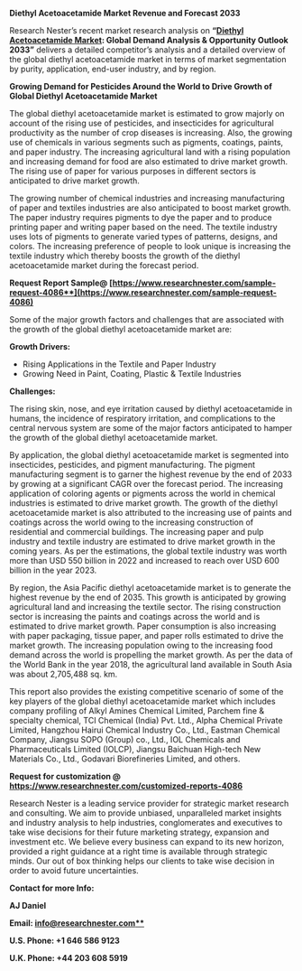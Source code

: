 ﻿
**Diethyl Acetoacetamide Market Revenue and Forecast 2033**

Research Nester’s recent market research analysis on **“[Diethyl Acetoacetamide Market](https://www.researchnester.com/reports/diethyl-acetoacetamide-market/4086): Global Demand Analysis & Opportunity Outlook 2033”** delivers a detailed competitor’s analysis and a detailed overview of the global diethyl acetoacetamide market in terms of market segmentation by purity, application, end-user industry, and by region. 

**Growing Demand for Pesticides Around the World to Drive Growth of Global Diethyl Acetoacetamide Market**

The global diethyl acetoacetamide market is estimated to grow majorly on account of the rising use of pesticides, and insecticides for agricultural productivity as the number of crop diseases is increasing. Also, the growing use of chemicals in various segments such as pigments, coatings, paints, and paper industry. The increasing agricultural land with a rising population and increasing demand for food are also estimated to drive market growth. The rising use of paper for various purposes in different sectors is anticipated to drive market growth. 

The growing number of chemical industries and increasing manufacturing of paper and textiles industries are also anticipated to boost market growth. The paper industry requires pigments to dye the paper and to produce printing paper and writing paper based on the need. The textile industry uses lots of pigments to generate varied types of patterns, designs, and colors. The increasing preference of people to look unique is increasing the textile industry which thereby boosts the growth of the diethyl acetoacetamide market during the forecast period. 

**Request Report Sample@ [https://www.researchnester.com/sample-request-4086**](https://www.researchnester.com/sample-request-4086)**

Some of the major growth factors and challenges that are associated with the growth of the global diethyl acetoacetamide market are:

**Growth Drivers:**

- Rising Applications in the Textile and Paper Industry 
- Growing Need in Paint, Coating, Plastic & Textile Industries

**Challenges:**

The rising skin, nose, and eye irritation caused by diethyl acetoacetamide in humans, the incidence of respiratory irritation, and complications to the central nervous system are some of the major factors anticipated to hamper the growth of the global diethyl acetoacetamide market.

By application, the global diethyl acetoacetamide market is segmented into insecticides, pesticides, and pigment manufacturing. The pigment manufacturing segment is to garner the highest revenue by the end of 2033 by growing at a significant CAGR over the forecast period. The increasing application of coloring agents or pigments across the world in chemical industries is estimated to drive market growth. The growth of the diethyl acetoacetamide market is also attributed to the increasing use of paints and coatings across the world owing to the increasing construction of residential and commercial buildings. The increasing paper and pulp industry and textile industry are estimated to drive market growth in the coming years. As per the estimations, the global textile industry was worth more than USD 550 billion in 2022 and increased to reach over USD 600 billion in the year 2023. 

By region, the Asia Pacific diethyl acetoacetamide market is to generate the highest revenue by the end of 2035. This growth is anticipated by growing agricultural land and increasing the textile sector. The rising construction sector is increasing the paints and coatings across the world and is estimated to drive market growth. Paper consumption is also increasing with paper packaging, tissue paper, and paper rolls estimated to drive the market growth. The increasing population owing to the increasing food demand across the world is propelling the market growth. As per the data of the World Bank in the year 2018, the agricultural land available in South Asia was about 2,705,488 sq. km. 

This report also provides the existing competitive scenario of some of the key players of the global diethyl acetoacetamide market which includes company profiling of Alkyl Amines Chemical Limited, Parchem fine & specialty chemical, TCI Chemical (India) Pvt. Ltd., Alpha Chemical Private Limited, Hangzhou Hairui Chemical Industry Co., Ltd., Eastman Chemical Company, Jiangsu SOPO (Group) co., Ltd., IOL Chemicals and Pharmaceuticals Limited (IOLCP), Jiangsu Baichuan High-tech New Materials Co., Ltd., Godavari Biorefineries Limited, and others.      

**Request for customization @ <https://www.researchnester.com/customized-reports-4086>** 

Research Nester is a leading service provider for strategic market research and consulting. We aim to provide unbiased, unparalleled market insights and industry analysis to help industries, conglomerates and executives to take wise decisions for their future marketing strategy, expansion and investment etc. We believe every business can expand to its new horizon, provided a right guidance at a right time is available through strategic minds. Our out of box thinking helps our clients to take wise decision in order to avoid future uncertainties.

**Contact for more Info:**

**AJ Daniel**

**Email: [info@researchnester.com**](mailto:info@researchnester.com)**

**U.S. Phone: +1 646 586 9123** 

**U.K. Phone: +44 203 608 5919**

